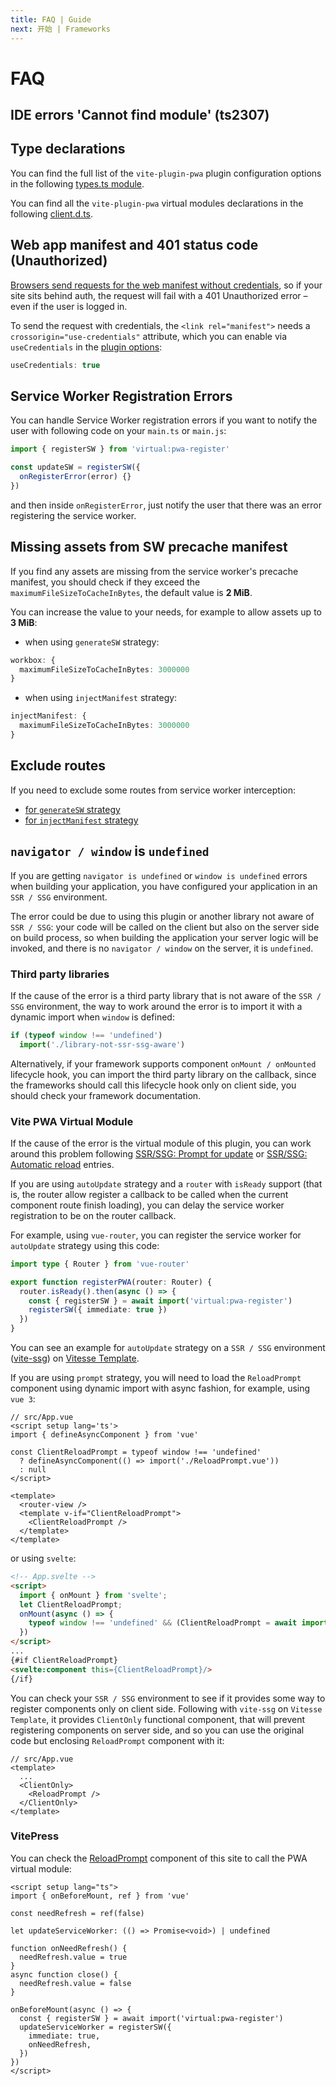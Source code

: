```yaml
---
title: FAQ | Guide
next: 开始 | Frameworks
---
```


# FAQ

## IDE errors 'Cannot find module' (ts2307)

<TypeScriptError2307 />

## Type declarations

You can find the full list of the `vite-plugin-pwa` plugin configuration options in the following [types.ts module](https://github.com/antfu/vite-plugin-pwa/blob/main/src/types.ts).

You can find all the `vite-plugin-pwa` virtual modules declarations in the following [client.d.ts](https://github.com/antfu/vite-plugin-pwa/blob/main/client.d.ts).

## Web app manifest and 401 status code (Unauthorized)

[Browsers send requests for the web manifest without credentials](https://web.dev/add-manifest/#link-manifest), so if your site sits behind auth, the request will fail with a 401 Unauthorized error – even if the user is logged in.

To send the request with credentials, the `<link rel="manifest">` needs a `crossorigin="use-credentials"` attribute, which you can enable via `useCredentials` in the [plugin options](https://github.com/antfu/vite-plugin-pwa/blob/main/src/types.ts#L79):

```ts
useCredentials: true
```

## Service Worker Registration Errors

You can handle Service Worker registration errors if you want to notify the user with following code on your `main.ts`
or `main.js`:

```ts
import { registerSW } from 'virtual:pwa-register'

const updateSW = registerSW({
  onRegisterError(error) {}
})
```

and then inside `onRegisterError`, just notify the user that there was an error registering the service worker.

## Missing assets from SW precache manifest

If you find any assets are missing from the service worker's precache manifest, you should check if they exceed the `maximumFileSizeToCacheInBytes`, the default value is **2 MiB**.

You can increase the value to your needs, for example to allow assets up to **3 MiB**:
- when using `generateSW` strategy:
```ts
workbox: {
  maximumFileSizeToCacheInBytes: 3000000
}
```
- when using `injectManifest` strategy:
```ts
injectManifest: {
  maximumFileSizeToCacheInBytes: 3000000
}
```

## Exclude routes

If you need to exclude some routes from service worker interception:
- [for `generateSW` strategy](/workbox/generate-sw#exclude-routes)
- [for `injectManifest` strategy](/workbox/inject-manifest#exclude-routes)

## `navigator / window` is `undefined`

If you are getting `navigator is undefined` or `window is undefined` errors when building your application, you have configured your application in an `SSR / SSG` environment.

The error could be due to using this plugin or another library not aware of `SSR / SSG`:  your code will be called on the client but also on the server side on build process, so when building the application your server logic will be invoked, and there is no `navigator / window` on the server, it is `undefined`.

### Third party libraries

If the cause of the error is a third party library that is not aware of the `SSR / SSG` environment, the way to work around the error is to import it with a dynamic import when `window` is defined:

```ts
if (typeof window !== 'undefined')
  import('./library-not-ssr-ssg-aware')
```

Alternatively, if your framework supports component `onMount / onMounted` lifecycle hook, you can import the third party library on the callback, since the frameworks should call this lifecycle hook only on client side, you should check your framework documentation.

### Vite PWA Virtual Module

If the cause of the error is the virtual module of this plugin, you can work around this problem following [SSR/SSG: Prompt for update](/guide/prompt-for-update#ssr-ssg) or [SSR/SSG: Automatic reload](/guide/auto-update#ssr-ssg) entries.

If you are using `autoUpdate` strategy and a `router` with `isReady` support (that is, the router allow register a callback to be called when the current component route finish loading), you can delay the service worker registration to be on the router callback.

For example, using `vue-router`, you can register the service worker for `autoUpdate` strategy using this code:

```ts
import type { Router } from 'vue-router'

export function registerPWA(router: Router) {
  router.isReady().then(async () => {
    const { registerSW } = await import('virtual:pwa-register')
    registerSW({ immediate: true })
  })
}
```

You can see an example for `autoUpdate` strategy on a `SSR / SSG` environment ([vite-ssg](https://github.com/antfu/vite-ssg)) on [Vitesse Template](https://github.com/antfu/vitesse/blob/main/src/modules/pwa.ts).

If you are using `prompt` strategy, you will need to load the `ReloadPrompt` component using dynamic import with async fashion, for example, using `vue 3`:

```vue
// src/App.vue
<script setup lang='ts'>
import { defineAsyncComponent } from 'vue'

const ClientReloadPrompt = typeof window !== 'undefined'
  ? defineAsyncComponent(() => import('./ReloadPrompt.vue'))
  : null
</script>

<template>
  <router-view />
  <template v-if="ClientReloadPrompt">
    <ClientReloadPrompt />
  </template>
</template>
```

or using `svelte`:

```html
<!-- App.svelte -->
<script>
  import { onMount } from 'svelte';
  let ClientReloadPrompt;
  onMount(async () => {
    typeof window !== 'undefined' && (ClientReloadPrompt = await import('$lib/ReloadPrompt.svelte')).default)
  })
</script>
...
{#if ClientReloadPrompt}
<svelte:component this={ClientReloadPrompt}/>
{/if}
```

You can check your `SSR / SSG` environment to see if it provides some way to register components only on client side. Following with `vite-ssg` on `Vitesse Template`, it provides `ClientOnly` functional component, that will prevent registering components on server side, and so you can use the original code but enclosing `ReloadPrompt` component with it:

```vue
// src/App.vue
<template>
  ...
  <ClientOnly>
    <ReloadPrompt />
  </ClientOnly>
</template>
```

### VitePress

You can check the [ReloadPrompt](https://github.com/antfu/vite-plugin-pwa/blob/main/docs/.vitepress/theme/components/ReloadPrompt.vue) component of this site to call the PWA virtual module:
```vue
<script setup lang="ts">
import { onBeforeMount, ref } from 'vue'

const needRefresh = ref(false)

let updateServiceWorker: (() => Promise<void>) | undefined

function onNeedRefresh() {
  needRefresh.value = true
}
async function close() {
  needRefresh.value = false
}

onBeforeMount(async () => {
  const { registerSW } = await import('virtual:pwa-register')
  updateServiceWorker = registerSW({
    immediate: true,
    onNeedRefresh,
  })
})
</script>
```
